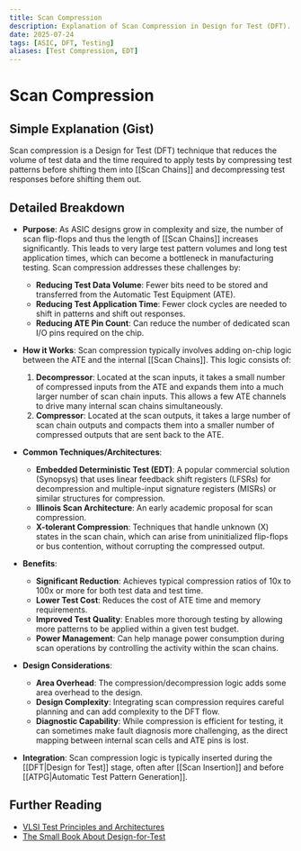 ```yaml
---
title: Scan Compression
description: Explanation of Scan Compression in Design for Test (DFT).
date: 2025-07-24
tags: [ASIC, DFT, Testing]
aliases: [Test Compression, EDT]
---
```


# Scan Compression

## Simple Explanation (Gist)
Scan compression is a Design for Test (DFT) technique that reduces the volume of test data and the time required to apply tests by compressing test patterns before shifting them into [[Scan Chains]] and decompressing test responses before shifting them out.

## Detailed Breakdown

*   **Purpose**: As ASIC designs grow in complexity and size, the number of scan flip-flops and thus the length of [[Scan Chains]] increases significantly. This leads to very large test pattern volumes and long test application times, which can become a bottleneck in manufacturing testing. Scan compression addresses these challenges by:
    *   **Reducing Test Data Volume**: Fewer bits need to be stored and transferred from the Automatic Test Equipment (ATE).
    *   **Reducing Test Application Time**: Fewer clock cycles are needed to shift in patterns and shift out responses.
    *   **Reducing ATE Pin Count**: Can reduce the number of dedicated scan I/O pins required on the chip.

*   **How it Works**: Scan compression typically involves adding on-chip logic between the ATE and the internal [[Scan Chains]]. This logic consists of:
    1.  **Decompressor**: Located at the scan inputs, it takes a small number of compressed inputs from the ATE and expands them into a much larger number of scan chain inputs. This allows a few ATE channels to drive many internal scan chains simultaneously.
    2.  **Compressor**: Located at the scan outputs, it takes a large number of scan chain outputs and compacts them into a smaller number of compressed outputs that are sent back to the ATE.

*   **Common Techniques/Architectures**:
    *   **Embedded Deterministic Test (EDT)**: A popular commercial solution (Synopsys) that uses linear feedback shift registers (LFSRs) for decompression and multiple-input signature registers (MISRs) or similar structures for compression.
    *   **Illinois Scan Architecture**: An early academic proposal for scan compression.
    *   **X-tolerant Compression**: Techniques that handle unknown (X) states in the scan chain, which can arise from uninitialized flip-flops or bus contention, without corrupting the compressed output.

*   **Benefits**:
    *   **Significant Reduction**: Achieves typical compression ratios of 10x to 100x or more for both test data and test time.
    *   **Lower Test Cost**: Reduces the cost of ATE time and memory requirements.
    *   **Improved Test Quality**: Enables more thorough testing by allowing more patterns to be applied within a given test budget.
    *   **Power Management**: Can help manage power consumption during scan operations by controlling the activity within the scan chains.

*   **Design Considerations**:
    *   **Area Overhead**: The compression/decompression logic adds some area overhead to the design.
    *   **Design Complexity**: Integrating scan compression requires careful planning and can add complexity to the DFT flow.
    *   **Diagnostic Capability**: While compression is efficient for testing, it can sometimes make fault diagnosis more challenging, as the direct mapping between internal scan cells and ATE pins is lost.

*   **Integration**: Scan compression logic is typically inserted during the [[DFT|Design for Test]] stage, often after [[Scan Insertion]] and before [[ATPG|Automatic Test Pattern Generation]].

## Further Reading

*   [VLSI Test Principles and Architectures](https://www.amazon.com/VLSI-Test-Principles-Architectures-Wang/dp/0123706015)
*   [The Small Book About Design-for-Test](https://www.amazon.com/Small-Book-About-Design-Test-Juergen/dp/1732267909)